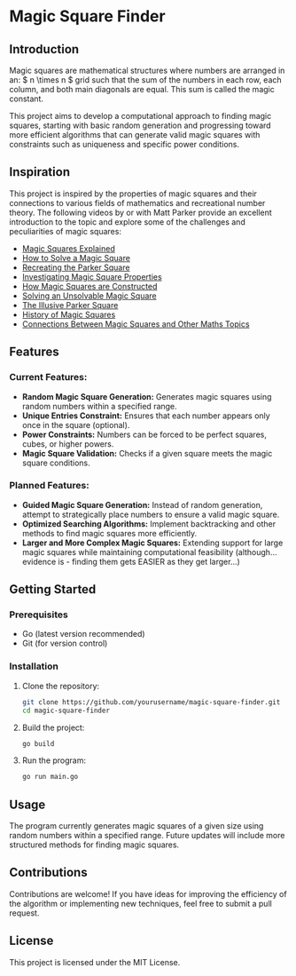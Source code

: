 # Magic Square Finder

## Introduction

Magic squares are mathematical structures where numbers are arranged in an: $ n \times n $ grid such that the sum of the numbers in each row, each column, and both main diagonals are equal. This sum is called the magic constant.

This project aims to develop a computational approach to finding magic squares, starting with basic random generation and progressing toward more efficient algorithms that can generate valid magic squares with constraints such as uniqueness and specific power conditions.

## Inspiration

This project is inspired by the properties of magic squares and their connections to various fields of mathematics and recreational number theory. The following videos by or with Matt Parker provide an excellent introduction to the topic and explore some of the challenges and peculiarities of magic squares:

- [Magic Squares Explained](https://www.youtube.com/watch?v=stpiBy6gWOA)
- [How to Solve a Magic Square](https://www.youtube.com/watch?v=aOT_bG-vWyg)
- [Recreating the Parker Square](https://www.youtube.com/watch?v=U9dtpycbFSY)
- [Investigating Magic Square Properties](https://www.youtube.com/watch?v=aQxCnmhqZko)
- [How Magic Squares are Constructed](https://www.youtube.com/watch?v=FCczHiXPVcA)
- [Solving an Unsolvable Magic Square](https://www.youtube.com/watch?v=uz9jOIdhzs0)
- [The Illusive Parker Square](https://www.youtube.com/watch?v=Kdsj84UdeYg)
- [History of Magic Squares](https://www.youtube.com/watch?v=T0U9ou0HOgY)
- [Connections Between Magic Squares and Other Maths Topics](https://www.youtube.com/watch?v=G1m7goLCJDY)

## Features

### Current Features:

- **Random Magic Square Generation:** Generates magic squares using random numbers within a specified range.
- **Unique Entries Constraint:** Ensures that each number appears only once in the square (optional).
- **Power Constraints:** Numbers can be forced to be perfect squares, cubes, or higher powers.
- **Magic Square Validation:** Checks if a given square meets the magic square conditions.

### Planned Features:

- **Guided Magic Square Generation:** Instead of random generation, attempt to strategically place numbers to ensure a valid magic square.
- **Optimized Searching Algorithms:** Implement backtracking and other methods to find magic squares more efficiently.
- **Larger and More Complex Magic Squares:** Extending support for large magic squares while maintaining computational feasibility (although... evidence is - finding them gets EASIER as they get larger...)

## Getting Started

### Prerequisites

- Go (latest version recommended)
- Git (for version control)

### Installation

1. Clone the repository:
   ```sh
   git clone https://github.com/yourusername/magic-square-finder.git
   cd magic-square-finder
   ```
2. Build the project:
   ```sh
   go build
   ```
3. Run the program:
   ```sh
   go run main.go
   ```

## Usage

The program currently generates magic squares of a given size using random numbers within a specified range. Future updates will include more structured methods for finding magic squares.

## Contributions

Contributions are welcome! If you have ideas for improving the efficiency of the algorithm or implementing new techniques, feel free to submit a pull request.

## License

This project is licensed under the MIT License.
